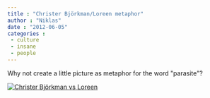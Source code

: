 ```yaml
---
title : "Christer Björkman/Loreen metaphor"
author : "Niklas"
date : "2012-06-05"
categories : 
 - culture
 - insane
 - people
---
```


Why not create a little picture as metaphor for the word "parasite"?

[![Christer Björkman vs Loreen](https://niklasblog.com/wp-content/2012-06-05_christerbjorkmanloreen.png "Christer Björkman vs Loreen")](https://niklasblog.com/?attachment_id=10859)
